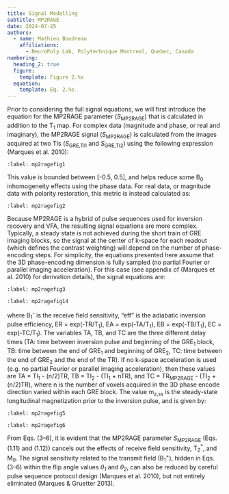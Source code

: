 ```yaml
---
title: Signal Modelling
subtitle: MP2RAGE
date: 2024-07-25
authors:
  - name: Mathieu Boudreau
    affiliations:
      - NeuroPoly Lab, Polytechnique Montreal, Quebec, Canada
numbering:
  heading_2: true
  figure:
    template: Figure 2.%s
  equation:
    template: Eq. 2.%s
---
```


Prior to considering the full signal equations, we will first introduce the equation for the MP2RAGE parameter (<i>S</i><sub>MP2RAGE</sub>) that is calculated in addition to the T<sub>1</sub> map. For complex data (magnitude and phase, or real and imaginary), the MP2RAGE signal (<i>S</i><sub>MP2RAGE</sub>) is calculated from the images acquired at two TIs (<i>S</i><sub>GRE,TI1</sub> and <i>S</i><sub>GRE,TI2</sub>) using the following expression (Marques et al. 2010):

```{figure} img/equation1.png
:label: mp2ragefig1
```

This value is bounded between [-0.5, 0.5], and helps reduce some B<sub>0</sub> inhomogeneity effects using the phase data. For real data, or magnitude data with polarity restoration, this metric is instead calculated as:


```{figure} img/equation2.png
:label: mp2ragefig2
```

Because MP2RAGE is a hybrid of pulse sequences used for inversion recovery and VFA, the resulting signal equations are more complex. Typically, a steady state is not achieved during the short train of GRE imaging blocks, so the signal at the center of k-space for each readout (which defines the contrast weighting) will depend on the number of phase-encoding steps. For simplicity, the equations presented here assume that the 3D phase-encoding dimension is fully sampled (no partial Fourier or parallel imaging acceleration). For this case (see appendix of (Marques et al. 2010) for derivation details), the signal equations are:


```{figure} img/equation3.png
:label: mp2ragefig3
```

```{figure} img/equation4.png
:label: mp2ragefig14
```

where B<sub>1</sub><sup>-</sup> is the receive field sensitivity, “eff” is the adiabatic inversion pulse efficiency, ER = exp(-TR/T<sub>1</sub>), EA = exp(-TA/T<sub>1</sub>), EB = exp(-TB/T<sub>1</sub>), EC = exp(-TC/T<sub>1</sub>). The variables TA, TB, and TC are the three different delay times (TA: time between inversion pulse and beginning of the GRE<sub>1</sub> block, TB: time between the end of GRE<sub>1</sub> and beginning of GRE<sub>2</sub>, TC: time between the end of GRE<sub>2</sub> and the end of the TR). If no k-space acceleration is used (e.g. no partial Fourier or parallel imaging acceleration), then these values are TA = TI<sub>1</sub> - (n/2)TR, TB = TI<sub>2</sub> - (TI<sub>1</sub> + nTR), and TC = TR<sub>MP2RAGE</sub> - (TI<sub>2</sub> + (n/2)TR), where n is the number of voxels acquired in the 3D phase encode direction varied within each GRE block. The value m<sub>z,ss</sub> is the steady-state longitudinal magnetization prior to the inversion pulse, and is given by:


```{figure} img/equation5.png
:label: mp2ragefig5
```


```{figure} img/equation6.png
:label: mp2ragefig6
```

From Eqs. (3–6), it is evident that the MP2RAGE parameter <i>S</i><sub>MP2RAGE</sub> (Eqs. (1.11) and (1.12)) cancels out the effects of receive field sensitivity, T<sub>2</sub><sup>*</sup>, and M<sub>0</sub>. The signal sensitivity related to the transmit field (B<sub>1</sub><sup>+</sup>), hidden in Eqs. (3–6) within the flip angle values <i>θ<sub>1</sub></i> and <i>θ<sub>2</sub></i>, can also be reduced by careful pulse sequence protocol design (Marques et al. 2010), but not entirely eliminated (Marques & Gruetter 2013).